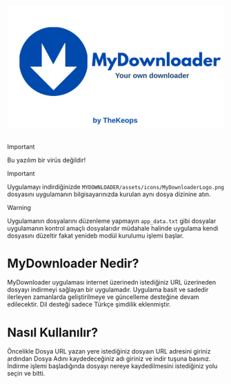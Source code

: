 <center>
    <img src="Code/MYDOWNLOADER/assets/icons/app_banner.png" alt="MyDownloaderBanner">
</center>

<br>

>[!IMPORTANT]
> Bu yazılım bir virüs değildir!

>[!IMPORTANT]
>Uygulamayı indirdiğinizde `MYDOWNLOADER/assets/icons/MyDownloaderLogo.png` dosyasını uygulamanın bilgisayarınızda kurulan aynı dosya dizinine atın. 

>[!WARNING]
>Uygulamanın dosyalarını düzenleme yapmayın `app_data.txt` gibi dosyalar uygulamanın kontrol amaçlı dosyalarıdır müdahale halinde uygulama kendi dosyasını düzeltir fakat yenideb modül kurulumu işlemi başlar.

# MyDownloader Nedir?
MyDownloader uygulaması internet üzerinedn istediğiniz URL üzerineden dosyayı indirmeyi sağlayan bir uygulamadır. Uygulama basit ve sadedir ilerleyen zamanlarda geliştirilmeye ve güncelleme desteğine devam edilecektir. Dil desteği sadece Türkçe şimdilik eklenmiştir.

# Nasıl Kullanılır?
Öncelikle Dosya URL yazan yere istediğiniz dosyaın URL adresini giriniz ardından Dosya Adını kaydedeceğiniz adı giriniz ve indir tuşuna basınız. İndirme işlemi başladığında dosyayı nereye kaydedilmesini istediğiniz yolu seçin ve bitti. 

